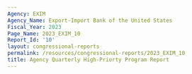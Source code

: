 ```yaml
---
Agency: EXIM
Agency_Name: Export-Import Bank of the United States
Fiscal_Year: 2023
Page_Name: 2023_EXIM_10
Report_Id: '10'
layout: congressional-reports
permalink: /resources/congressional-reports/2023_EXIM_10
title: Agency Quarterly High-Priorty Program Report
---
```

